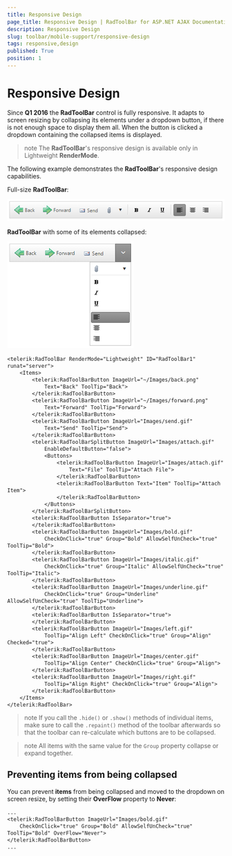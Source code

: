 ```yaml
---
title: Responsive Design
page_title: Responsive Design | RadToolBar for ASP.NET AJAX Documentation
description: Responsive Design
slug: toolbar/mobile-support/responsive-design
tags: responsive,design
published: True
position: 1
---
```


# Responsive Design


Since **Q1 2016** the **RadToolBar** control is fully responsive. It adapts to screen resizing by collapsing its elements under a dropdown button, if there is not enough space to display them all. When the button is clicked a dropdown containing the collapsed items is displayed.  

>note The **RadToolBar**'s responsive design is available only in Lightweight **RenderMode**.

The following example demonstrates the **RadToolBar**'s responsive design capabilities.

Full-size **RadToolBar**:

![RadToolBar Default](images/toolbar_responsive_default.png)

**RadToolBar** with some of its elements collapsed: 

![RadToolBar Default](images/toolbar_responsive_collapsed.png)

````ASPNET
<telerik:RadToolBar RenderMode="Lightweight" ID="RadToolBar1" runat="server">
    <Items>
        <telerik:RadToolBarButton ImageUrl="~/Images/back.png"
            Text="Back" ToolTip="Back">
        </telerik:RadToolBarButton>
        <telerik:RadToolBarButton ImageUrl="~/Images/forward.png"
            Text="Forward" ToolTip="Forward">
        </telerik:RadToolBarButton>
        <telerik:RadToolBarButton ImageUrl="Images/send.gif"
            Text="Send" ToolTip="Send">
        </telerik:RadToolBarButton>
        <telerik:RadToolBarSplitButton ImageUrl="Images/attach.gif"
            EnableDefaultButton="false">
            <Buttons>
                <telerik:RadToolBarButton ImageUrl="Images/attach.gif"
                    Text="File" ToolTip="Attach File">
                </telerik:RadToolBarButton>
                <telerik:RadToolBarButton Text="Item" ToolTip="Attach Item">
                </telerik:RadToolBarButton>
            </Buttons>
        </telerik:RadToolBarSplitButton>
        <telerik:RadToolBarButton IsSeparator="true">
        </telerik:RadToolBarButton>
        <telerik:RadToolBarButton ImageUrl="Images/bold.gif"
            CheckOnClick="true" Group="Bold" AllowSelfUnCheck="true" ToolTip="Bold">
        </telerik:RadToolBarButton>
        <telerik:RadToolBarButton ImageUrl="Images/italic.gif"
            CheckOnClick="true" Group="Italic" AllowSelfUnCheck="true" ToolTip="Italic">
        </telerik:RadToolBarButton>
        <telerik:RadToolBarButton ImageUrl="Images/underline.gif"
            CheckOnClick="true" Group="Underline" AllowSelfUnCheck="true" ToolTip="Underline">
        </telerik:RadToolBarButton>
        <telerik:RadToolBarButton IsSeparator="true">
        </telerik:RadToolBarButton>
        <telerik:RadToolBarButton ImageUrl="Images/left.gif"
            ToolTip="Align Left" CheckOnClick="true" Group="Align" Checked="true">
        </telerik:RadToolBarButton>
        <telerik:RadToolBarButton ImageUrl="Images/center.gif"
            ToolTip="Align Center" CheckOnClick="true" Group="Align">
        </telerik:RadToolBarButton>
        <telerik:RadToolBarButton ImageUrl="Images/right.gif"
            ToolTip="Align Right" CheckOnClick="true" Group="Align">
        </telerik:RadToolBarButton>
    </Items>
</telerik:RadToolBar>
````

>note If you call the `.hide()` or `.show()` methods of individual items, make sure to call the `.repaint()` method of the toolbar afterwards so that the toolbar can re-calculate which buttons are to be collapsed.

>note All items with the same value for the `Group` property collapse or expand together.

## Preventing items from being collapsed

You can prevent **items** from being collapsed and moved to the dropdown on screen resize, by setting their **OverFlow** property to **Never**:

````ASPNET
...
<telerik:RadToolBarButton ImageUrl="Images/bold.gif"
    CheckOnClick="true" Group="Bold" AllowSelfUnCheck="true" ToolTip="Bold" OverFlow="Never">
</telerik:RadToolBarButton>
...
````

